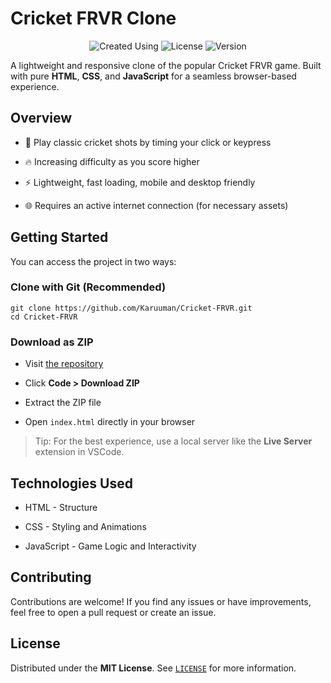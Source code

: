 # Cricket FRVR Clone

<div align="center">
  
![Created Using](https://img.shields.io/badge/Created%20Using-HTML%2C%20CSS%2C%20JS-blue?style=for-the-badge&logo=html5)
![License](https://img.shields.io/badge/License-MIT-green?style=for-the-badge)
![Version](https://img.shields.io/badge/Version-1.0.0-blue?style=for-the-badge)

</div>

A lightweight and responsive clone of the popular Cricket FRVR game.
Built with pure **HTML**, **CSS**, and **JavaScript** for a seamless browser-based experience.

## Overview

- 🏏 Play classic cricket shots by timing your click or keypress

- 🔥 Increasing difficulty as you score higher

- ⚡ Lightweight, fast loading, mobile and desktop friendly

- 🌐 Requires an active internet connection (for necessary assets)

## Getting Started

You can access the project in two ways:

### Clone with Git (Recommended)
```
git clone https://github.com/Karuuman/Cricket-FRVR.git
cd Cricket-FRVR
```

### Download as ZIP

- Visit [the repository](https://github.com/Karuuman/Cricket-FRVR)

- Click **Code > Download ZIP**

- Extract the ZIP file

- Open `index.html` directly in your browser

> Tip: For the best experience, use a local server like the **Live Server** extension in VSCode.

## Technologies Used

- HTML - Structure

- CSS - Styling and Animations

- JavaScript - Game Logic and Interactivity

## Contributing

Contributions are welcome!
If you find any issues or have improvements, feel free to open a pull request or create an issue.

## License

Distributed under the **MIT License**. See [`LICENSE`](https://github.com/Karuuman/Cricket-FRVR/blob/main/LICENSE) for more information.
